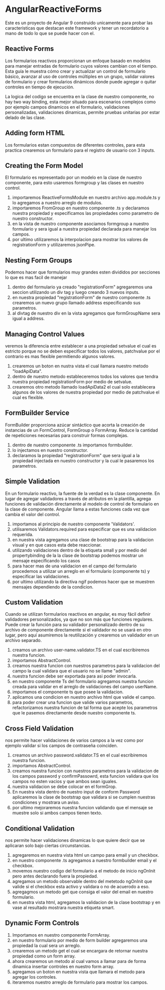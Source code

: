 # AngularReactiveForms
Este es un proyecto de Angular 9 construido unicamente para probar las caracteristicas que destacan este framework y tener un recordatorio a mano de todo lo que se puede hacer con el.

## Reactive Forms
Los formularios reactivos proporcionan un enfoque basado en modelos para manejar entradas de formulario cuyos valores cambian con el tiempo. Esta guía le muestra cómo crear y actualizar un control de formulario básico, avanzar al uso de controles múltiples en un grupo, validar valores de formulario y crear formularios dinámicos donde puede agregar o quitar controles en tiempo de ejecución.

La logica del codigo se encuentra en la clase de nuestro componente, no hay two way binding, esta mejor situado para escenarios complejos como por ejemplo campos dinamicos en el formulario, validaciones personalizadas, validaciones dinamicas, permite pruebas unitarias por estar delado de las clase.

## Adding form HTML
Los formularios estan compuestos de diferentes controles, para esta practica crearemos un formulario para el registro de usuario con 3 inputs.

## Creating the Form Model
El formulario es representado por un modelo en la clase de nuestro componente, para esto usaremos formgroup y las clases en nuestro control.

1) importaremos ReactiveFormsModule en nuestro archivo app.module.ts y lo agregamos a nuestro arreglo de modulos.
2) importaremos FromGroup en nuestro componente .ts y declaramos nuestra propiedad y especificamos las propiedades como parametro de nuestro constructor.
3) en la vista de nuestro componente asociamos formgroup a nuestro formulario y sera igual a nuestra propiedad declarada para manejar los campos.
4) por ultimo utilizaremos la interpolacion para mostrar los valores de registrationForm y utilizaremos jsonPipe.

## Nesting Form Groups
Podemos hacer que formularios muy grandes esten divididos por secciones lo que es mas facil de manejar

1) dentro del formulario ya creado "registrationForm" agregaremos una seccion utilizando un div tag y luego creando 3 nuevos inputs.
2) en nuestra propiedad "registrationForm" de nuestro componente .ts crearemos un nuevo grupo llamado address especificando sus parametros.
3) al divtag de nuestro div en la vista agregamos que formGroupName sera igual a address.

## Managing Control Values
veremos la diferencia entre establecer a una propiedad setvalue el cual es estricto porque no se deben especificar todos los valores, patchvalue por el contrario es mas flexible permitiendo algunos valores.

1) crearemos un boton en nustra vista el cual llamara nuestro metodo "loadApiData".
2) dentro de nuestro metodo estableceremos todos los valores que tendra nuestra propiedad registrationForm por medio de setvalue.
3) crearemos otro metodo llamado loadApiData2 el cual solo establecera algunos de los valores de nuestra propiedad por medio de patchvalue el cual es flexible.

## FormBuilder Service
FormBuilder proporciona azúcar sintáctico que acorta la creación de instancias de un FormControl, FormGroup o FormArray. Reduce la cantidad de repeticiones necesarias para construir formas complejas.

1) dentro de nuestro componente .ts importamos formbuilder.
2) lo injectamos en nuestro constructor. 
3) declaramos la propiedad "registrationForm" que sera igual a la propiedad injectada en nuestro constructor y la cual le pasaremos los parametros.

## Simple Validation
En un formulario reactivo, la fuente de la verdad es la clase componente. En lugar de agregar validadores a través de atributos en la plantilla, agrega funciones de validación directamente al modelo de control de formulario en la clase de componente. Angular llama a estas funciones cada vez que cambia el valor del control.

1) importamos al principio de nuestro componente 'Validators'.
2) utilisaremos Validators.required para especificar que es una validacion requerida.
3) en nuestra vista agregamos una clase de bootstrap para la validacion visual y en que casos esta debe reaccionar.
4) utilizando validaciones dentro de la etiqueta small y por medio del propertybinding de la la clase de bootstrap podemos mostrar un mensaje especificando los casos
5) para hacer mas de una validacion en el campo del formulario procedemos a utilizar un arreglo en el formulario (componente ts) y especificar las validaciones.
6) por ultimo utilizando la directiva ngif podemos hacer que se muestren mensajes dependiendo de la condicion.

## Custom Validation
Cuando se utilizan formularios reactivos en angular, es muy fácil definir validadores personalizados, ya que no son más que funciones regulares. Puede crear la función para su validador personalizado dentro de su archivo de componente directamente si el validador no se usará en otro lugar, pero aquí asumiremos la reutilización y crearemos un validador en un archivo separado.

1) creamos un archivo  user-name.validator.TS en el cual escribiremos nuestra funcion.
2) importamos AbstractControl.
3) creamos nuestra funcion con nuestros parametros para la validacion del campo la cual validara que el usuario no se llame "admin".
4) nuestra funcion debe ser exportada para asi poder invocarla.
5) en nuestro componente Ts del formulario agregamos nuestra funcion creada para validar en el arreglo de validaciones del campo userName.
6) importamos el componente ts que posee la validacion.
7) aplicamos una condicion en nuestro archivo html que valide el campo.
8) para poder crear una funcion que valide varios parametros, refactorizamos nuestra funcion de tal forma que acepte los parametros que le pasemos directamente desde nuestro componente ts.

## Cross Field Validation
nos permite hacer validaciones de varios campos a la vez como por ejemplo validar si los campos de contraseña coinciden.

1) creamos un archivo  password.validator.TS en el cual escribiremos nuestra funcion.
2) importamos AbstractControl.
3) creamos nuestra funcion con nuestros parametros para la validacion de los campos password y confirmPassowrd, esta funcion validara que los campos no esten vacios y que ambos sean iguales.
4) nuestra validacion se debe colocar en el formGrop.
5) En nuestra vista dentro de nuestro input de conform Password aplicaremos la clase de bootstrap que validara si se cumplen nuestras condiciones y mostrara un aviso.
6) por ultimo mejoraremos nuestra funcion validando que el mensaje se muestre solo si ambos campos tienen texto.

## Conditional Validation 
nos permite hacer validaciones dinamicas lo que quiere decir que se aplicaran solo bajo ciertas circunstancias.

1) agregaremos en nuestra vista html un campo para email y un checkbox.
2) en nuestro componente .ts agregamos a nuestro formbuilder email y el checkbox.
3) movemos nuestro codigo del formulario a el metodo de inicio ngOnInit pero antes declarando fuera la propiedad.
4) agregamos un metodo observable dentro del metetodo ngOnInit que valide si el checkbox esta activo y validara o no de acuerodo a eso.
5) agregagmos un metodo get que consiga el valor del email en nuestro formulario.
6) en nuestra vista html, agregamos la validacion de la clase bootstrap y en vase al resultado mostrara nuestra etiqueta smart.

## Dynamic Form Controls

1) Importamos en nuestro componente FormArray.
2) en nuestro formulario por medio de form builder agregaremos una propiedad la cual sera un arreglo. 
3) crearemos un metodo get el cual se encargara de retornar nuestra propiedad como un form array.
4) ahora crearemos un metodo al cual vamos a llamar para de forma dinamica insertar controles en nuestro form array.
5) agregamos un boton en nuestra vista que llamara el metodo para agregar los controles.
6) iteraremos nuestro arreglo de formulario para mostrar los campos.
